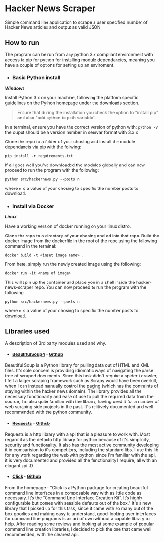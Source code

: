 # Hacker News Scraper
Simple command line application to scrape a user specified number of Hacker News articles and output as valid JSON

## How to run

The program can be run from any python 3.x compliant environment with access to pip for python for installing module dependancies, meaning you have a couple of options for setting up an enviroment.

* ### Basic Python install

 ***Windows***

Install Python 3.x on your machine, following the platform specific guidelines on the Python homepage under the downloads section.

> Ensure that during the installation you check the option to "install pip" and also "add python to path variable".

In a terminal, ensure you have the correct version of python with: `python -V` the ouput should be a version number in semvar format with 3.x.x

Clone the repo to a folder of your chosing and install the module dependancis via pip with the follwing: 

`pip install -r requirements.txt`

If all goes well you've downloaded the modules globally and can now proceed to run the program with the following: 

`python src/hackernews.py --posts n` 

where `n` is a value of your chosing to specific the number posts to download.

* ### Install via Docker

 ***Linux***

Have a working version of docker running on your linux distro.

Clone the repo to a directory of your chosing and cd into that repo.
Build the docker image from the dockerfile in the root of the repo using the following command in the terminal: 

`docker build -t <inset image name> .`

From here, simply run the newly created image using the following:

`docker run -it <name of image>`

This will spin up the container and place you in a shell inside the hacker-news-scraper repo. You can now proceed to run the program with the following: 

`python src/hackernews.py --posts n` 

where `n` is a value of your chosing to specific the number posts to download.


## Libraries used
A description of 3rd party modules used and why.

* #### [BeautifulSoup4](https://www.crummy.com/software/BeautifulSoup/) - [Github](https://github.com/getanewsletter/BeautifulSoup4)
Beautiful Soup is a Python library for pulling data out of HTML and XML files. It's sole concern is providing idiomatic ways of navigating the parse tree of scraped documents. Since this task didn't require a spider / crawler, I felt a larger scraping framework such as Scrapy would have been overkill, when I can instead manually control the paging (which has the contraints of staying within the hacker news domain). The library provides all the necessary functionality and ease of use to pull the required data from the source, I'm also quite familiar with the library, having used it for a number of web scraping side projects in the past. It's relitively documented and well recommended with the python community.

* #### [Requests](http://docs.python-requests.org/en/master/) - [Github](https://github.com/kennethreitz/requests/)
Requests is a http library with a api that is a pleasure to work with. Most regard it as the defacto http library for python because of it's simplicity, security and functionality. It also has the most active community developing it in comparision to it's competitors, including the standard libs. I use this lib for any work regarding the web with python, since i'm familiar with the api, it is very documented and provided all the functionality I require, all with an elogant api :D

* #### [Click](http://click.pocoo.org/5/) - [Github](https://github.com/pallets/click)
From the homepage - "Click is a Python package for creating beautiful command line interfaces in a composable way with as little code as necessary. It’s the “Command Line Interface Creation Kit”. It’s highly configurable but comes with sensible defaults out of the box." It's a new library that I picked up for this task, since it came with so many out of the box goodies and making easy to understand, good-looking user interfaces for command line programs is an art of own without a capable library to help. After reading some reviews and looking at some example of popular command line creation libraries, I decided to pick the one that came well recommended, with the clearest api.
